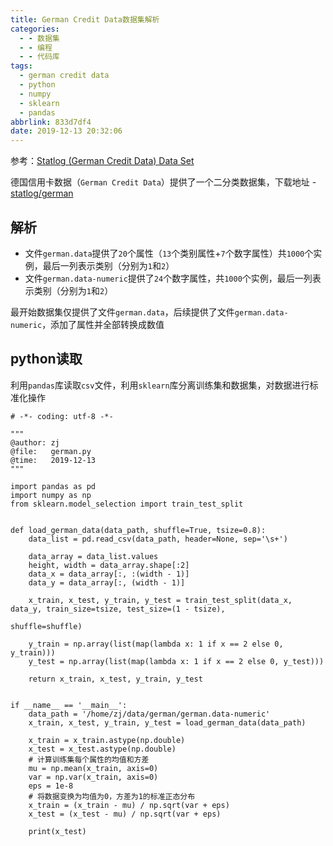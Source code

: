 ```yaml
---
title: German Credit Data数据集解析
categories:
  - - 数据集
  - - 编程
  - - 代码库
tags:
  - german credit data
  - python
  - numpy
  - sklearn
  - pandas
abbrlink: 833d7df4
date: 2019-12-13 20:32:06
---
```


参考：[Statlog (German Credit Data) Data Set](http://archive.ics.uci.edu/ml/datasets/Statlog+(German+Credit+Data))

德国信用卡数据（`German Credit Data`）提供了一个二分类数据集，下载地址 - [statlog/german](http://archive.ics.uci.edu/ml/machine-learning-databases/statlog/german/)

## 解析

* 文件`german.data`提供了`20`个属性（`13`个类别属性+`7`个数字属性）共`1000`个实例，最后一列表示类别（分别为`1`和`2`）
* 文件`german.data-numeric`提供了`24`个数字属性，共`1000`个实例，最后一列表示类别（分别为`1`和`2`）

最开始数据集仅提供了文件`german.data`，后续提供了文件`german.data-numeric`，添加了属性并全部转换成数值

## python读取

利用`pandas`库读取`csv`文件，利用`sklearn`库分离训练集和数据集，对数据进行标准化操作

```
# -*- coding: utf-8 -*-

"""
@author: zj
@file:   german.py
@time:   2019-12-13
"""

import pandas as pd
import numpy as np
from sklearn.model_selection import train_test_split


def load_german_data(data_path, shuffle=True, tsize=0.8):
    data_list = pd.read_csv(data_path, header=None, sep='\s+')

    data_array = data_list.values
    height, width = data_array.shape[:2]
    data_x = data_array[:, :(width - 1)]
    data_y = data_array[:, (width - 1)]

    x_train, x_test, y_train, y_test = train_test_split(data_x, data_y, train_size=tsize, test_size=(1 - tsize),
                                                        shuffle=shuffle)

    y_train = np.array(list(map(lambda x: 1 if x == 2 else 0, y_train)))
    y_test = np.array(list(map(lambda x: 1 if x == 2 else 0, y_test)))

    return x_train, x_test, y_train, y_test


if __name__ == '__main__':
    data_path = '/home/zj/data/german/german.data-numeric'
    x_train, x_test, y_train, y_test = load_german_data(data_path)

    x_train = x_train.astype(np.double)
    x_test = x_test.astype(np.double)
    # 计算训练集每个属性的均值和方差
    mu = np.mean(x_train, axis=0)
    var = np.var(x_train, axis=0)
    eps = 1e-8
    # 将数据变换为均值为0，方差为1的标准正态分布
    x_train = (x_train - mu) / np.sqrt(var + eps)
    x_test = (x_test - mu) / np.sqrt(var + eps)

    print(x_test)
```
